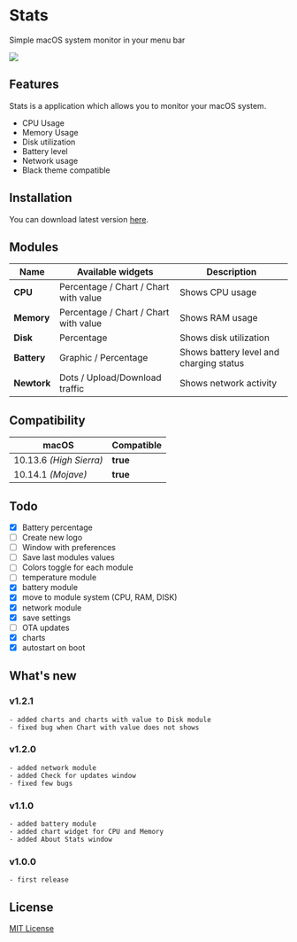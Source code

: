 # Stats
Simple macOS system monitor in your menu bar

[<img src="https://serhiy.s3.eu-central-1.amazonaws.com/Github_repo/stats/widgets%3Fv1.1.0.1.png">](https://github.com/exelban/stats/releases)

## Features
Stats is a application which allows you to monitor your macOS system.  

 - CPU Usage
 - Memory Usage
 - Disk utilization
 - Battery level
 - Network usage
 - Black theme compatible

## Installation
You can download latest version [here](https://github.com/exelban/stats/releases).

## Modules

| Name | Available widgets | Description |
| --- | --- | --- |
| **CPU** | Percentage / Chart / Chart with value | Shows CPU usage |
| **Memory** | Percentage / Chart / Chart with value | Shows RAM usage |
| **Disk** | Percentage | Shows disk utilization |
| **Battery** | Graphic / Percentage | Shows battery level and charging status |
| **Newtork** | Dots / Upload/Download traffic | Shows network activity |

## Compatibility
| macOS | Compatible |
| --- | --- |
| 10.13.6 *(High Sierra)* | **true** |
| 10.14.1 *(Mojave)* | **true** |

## Todo
 - [X] Battery percentage
 - [ ] Create new logo
 - [ ] Window with preferences
 - [ ] Save last modules values
 - [ ] Colors toggle for each module
 - [ ] temperature module
 - [X] battery module
 - [X] move to module system (CPU, RAM, DISK)
 - [X] network module
 - [X] save settings
 - [ ] OTA updates
 - [X] charts
 - [X] autostart on boot

## What's new

### v1.2.1
    - added charts and charts with value to Disk module
    - fixed bug when Chart with value does not shows

### v1.2.0
    - added network module
    - added Check for updates window
    - fixed few bugs

### v1.1.0
    - added battery module
    - added chart widget for CPU and Memory
    - added About Stats window

### v1.0.0
    - first release

## License
[MIT License](https://github.com/exelban/stats/blob/master/LICENSE)
